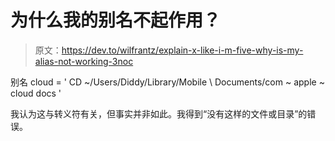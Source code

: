 # 为什么我的别名不起作用？

> 原文：<https://dev.to/wilfrantz/explain-x-like-i-m-five-why-is-my-alias-not-working-3noc>

别名 cloud = ' CD ~/Users/Diddy/Library/Mobile \ Documents/com ~ apple ~ cloud docs '

我认为这与转义符有关，但事实并非如此。我得到“没有这样的文件或目录”的错误。
